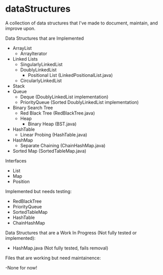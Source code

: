 # dataStructures
A collection of data structures that I've made to document, maintain, and improve upon.

Data Structures that are Implemented
- ArrayList
    - ArrayIterator
- Linked Lists
    - SingularlyLinkedList
    - DoublyLinkedList
        - Positional List (LinkedPositionalList.java)
    - CircularlyLinkedList
- Stack
- Queue
    - Deque (DoublyLinkedList implementation)
    - PriorityQueue (Sorted DoublyLinkedList implementation)
- Binary Search Tree
    - Red Black Tree (RedBlackTree.java)
    - Heap
        - Binary Heap (BST.java)
- HashTable
    - Linear Probing (HashTable.java)
- HashMap
    - Separate Chaining (ChainHashMap.java)
- Sorted Map (SortedTableMap.java)   

Interfaces
- List
- Map
- Position

Implemented but needs testing:
- RedBlackTree
- PriorityQueue
- SortedTableMap
- HashTable
- ChainHashMap

Data Structures that are a Work In Progress (Not fully tested or implemented):

- HashMap.java          (Not fully tested, fails removal)

Files that are working but need maintainence:

-None for now! 
